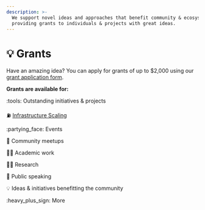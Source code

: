 ```yaml
---
description: >-
  We support novel ideas and approaches that benefit community & ecosystem by
  providing grants to individuals & projects with great ideas.
---
```


# 💡 Grants

Have an amazing idea? You can apply for grants of up to $2,000 using our [grant application form](https://www.grants.xalliance.io).

**Grants are available for:**

:tools: Outstanding initiatives & projects

:fuelpump: [Infrastructure Scaling](https://medium.com/@xAlliance/introducing-the-building-blocks-grant-program-757b892a8579)

:partying\_face: Events

:beers: Community meetups

:teacher: Academic work

:scientist: Research

:loudspeaker: Public speaking

:bulb: Ideas & initiatives benefitting the community

:heavy\_plus\_sign: More

